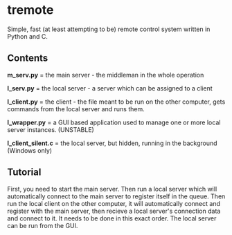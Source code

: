 # tremote
Simple, fast (at least attempting to be) remote control system written in Python and C.

## Contents
**m_serv.py** = the main server - the middleman in the whole operation

**l_serv.py** = the local server - a server which can be assigned to a client

**l_client.py** = the client - the file meant to be run on the other computer, gets commands from the local server and runs them.

**l_wrapper.py** = a GUI based application used to manage one or more local server instances. (UNSTABLE)

**l_client_silent.c** = the local server, but hidden, running in the background (Windows only)

## Tutorial
First, you need to start the main server. Then run a local server which will automatically connect to the main server to register itself in the queue. Then run the local client on the other computer, it will automatically connect and register with the main server, then recieve a local server's connection data and connect to it. It needs to be done in this exact order. 
The local server can be run from the GUI.
